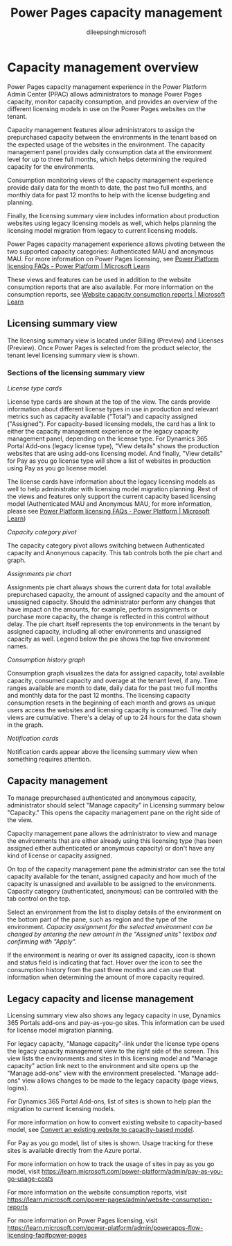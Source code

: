 ﻿---
title: Power Pages capacity management 
description: Learn about capacity management in Power Pages.
author: dileepsinghmicrosoft

ms.topic: conceptual
ms.custom: 
ms.date: 11/07/2023
ms.subservice: 
ms.author: dileeps
ms.reviewer: kkendrick
contributors:
    - dileepsinghmicrosoft
    - ProfessorKendrick
---

# Capacity management overview

Power Pages capacity management experience in the Power Platform Admin Center (PPAC) allows administrators to manage Power Pages capacity, monitor capacity consumption, and provides an overview of the different licensing models in use on the Power Pages websites on the tenant.

Capacity management features allow administrators to assign the prepurchased capacity between the environments in the tenant based on the expected usage of the websites in the environment. The capacity management panel provides daily consumption data at the environment level for up to three full months, which helps determining the required capacity for the environments.

Consumption monitoring views of the capacity management experience provide daily data for the month to date, the past two full months, and monthly data for past 12 months to help with the license budgeting and planning.

Finally, the licensing summary view includes information about production websites using legacy licensing models as well, which helps planning the licensing model migration from legacy to current licensing models.

Power Pages capacity management experience allows pivoting between the two supported capacity categories: Authenticated MAU and anonymous MAU. For more information on Power Pages licensing, see [Power Platform licensing FAQs - Power Platform \| Microsoft Learn](/power-platform/admin/powerapps-flow-licensing-faq#power-pages)

These views and features can be used in addition to the website consumption reports that are also available. For more information on the consumption reports, see [Website capacity consumption reports \| Microsoft Learn](/admin/website-consumption-reports?tabs=PPS)

## Licensing summary view

The licensing summary view is located under Billing (Preview) and Licenses (Preview). Once Power Pages is selected from the product selector, the tenant level licensing summary view is shown.

### Sections of the licensing summary view

*License type cards*

License type cards are shown at the top of the view. The cards provide information about different license types in use in production and relevant metrics such as capacity available ("Total") and capacity assigned ("Assigned"). For capacity-based licensing models, the card has a link to either the capacity management experience or the legacy capacity management panel, depending on the license type. For Dynamics 365 Portal Add-ons (legacy license type), "View details" shows the production websites that are using add-ons licensing model. And finally, "View details" for Pay as you go license type will show a list of websites in production using Pay as you go license model.

The license cards have information about the legacy licensing models as well to help administrator with licensing model migration planning. Rest of the views and features only support the current capacity based licensing model (Authenticated MAU and Anonymous MAU, for more information, please see [Power Platform licensing FAQs - Power Platform \| Microsoft Learn](/power-platform/admin/powerapps-flow-licensing-faq#power-pages))

*Capacity category pivot*

The capacity category pivot allows switching between Authenticated capacity and Anonymous capacity. This tab controls both the pie chart and graph.

*Assignments pie chart*

Assignments pie chart always shows the current data for total available prepurchased capacity, the amount of assigned capacity and the amount of unassigned capacity. Should the administrator perform any changes that have impact on the amounts, for example,  perform assignments or purchase more capacity, the change is reflected in this control without delay. The pie chart itself represents the top environments in the tenant by assigned capacity, including all other environments and unassigned capacity as well. Legend below the pie shows the top five environment names.

*Consumption history graph*

Consumption graph visualizes the data for assigned capacity, total available capacity, consumed capacity and overage at the tenant level, if any. Time ranges available are month to date, daily data for the past two full months and monthly data for the past 12 months. The licensing capacity consumption resets in the beginning of each month and grows as unique users access the websites and licensing capacity is consumed. The daily views are cumulative. There's a delay of up to 24 hours for the data shown in the graph.

*Notification cards*

Notification cards appear above the licensing summary view when something requires attention.

## Capacity management

To manage prepurchased authenticated and anonymous capacity, administrator should select "Manage capacity" in Licensing summary below "Capacity." This opens the capacity management pane on the right side of the view.

Capacity management pane allows the administrator to view and manage the environments that are either already using this licensing type (has been assigned either authenticated or anonymous capacity) or don't have any kind of license or capacity assigned.

On top of the capacity management pane the administrator can see the total capacity available for the tenant, assigned capacity and how much of the capacity is unassigned and available to be assigned to the environments. Capacity category (authenticated, anonymous) can be controlled with the tab control on the top.

Select an environment from the list to display details of the environment on the bottom part of the pane, such as region and the type of the environment. *Capacity assignment for the selected environment can be changed by entering the new amount in the "Assigned units" textbox and confirming with "Apply".*

If the environment is nearing or over its assigned capacity, icon is shown and status field is indicating that fact. Hover over the icon to see the consumption history from the past three months and can use that information when determining the amount of more capacity required.

## Legacy capacity and license management

Licensing summary view also shows any legacy capacity in use, Dynamics 365 Portals add-ons and pay-as-you-go sites. This information can be used for license model migration planning.

For legacy capacity, "Manage capacity"-link under the license type opens the legacy capacity management view to the right side of the screen. This view lists the environments and sites in this licensing model and "Manage capacity" action link next to the environment and site opens up the "Manage add-ons" view with the environment preselected. "Manage add-ons" view allows changes to be made to the legacy capacity (page views, logins).

For Dynamics 365 Portal Add-ons, list of sites is shown to help plan the migration to current licensing models.

For more information on how to convert existing website to capacity-based model, see [Convert an existing website to capacity-based model](convert-site.md#convert-an-existing-website-to-capacity-based-model).

For Pay as you go model, list of sites is shown. Usage tracking for these sites is available directly from the Azure portal.

For more information on how to track the usage of sites in pay as you go model, visit <https://learn.microsoft.com/power-platform/admin/pay-as-you-go-usage-costs>

For more information on the website consumption reports, visit <https://learn.microsoft.com/power-pages/admin/website-consumption-reports>

For more information on Power Pages licensing, visit <https://learn.microsoft.com/power-platform/admin/powerapps-flow-licensing-faq#power-pages>
